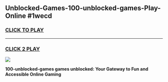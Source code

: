 
## Unblocked-Games-100-unblocked-games-Play-Online #1wecd
<h3>
<a href="https://news.freeplayer.one?title=100-unblocked-games&ref=3">CLICK TO PLAY</a></h3>
<hr>

<h3>
<a href="https://news.freeplayer.one?title=100-unblocked-games&ref=3">CLICK 2 PLAY</a>
  
</h3>

<a href="https://news.freeplayer.one?title=100-unblocked-games&ref=3"><img src="https://clearcache.store/games.png"></a>


**100-unblocked-games games unblocked: Your Gateway to Fun and Accessible Online Gaming**
